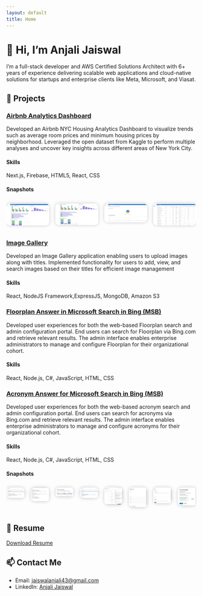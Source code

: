 ```yaml
---
layout: default
title: Home
---
```


# 👋 Hi, I’m Anjali Jaiswal

I’m a full-stack developer and AWS Certified Solutions Architect with 6+ years of experience delivering scalable web applications and cloud-native solutions for startups and enterprise clients like Meta, Microsoft, and Viasat.

## 🔧 Projects

### [Airbnb Analytics Dashboard](https://github.com/ajaisw13/airbnb_nyc_analytics)
Developed an Airbnb NYC Housing Analytics Dashboard to visualize trends such as average room prices and minimum housing prices by neighborhood. Leveraged the open dataset from Kaggle to perform multiple analyses and uncover key insights across different areas of New York City.

#### Skills
Next.js, Firebase, HTML5, React, CSS

#### Snapshots

<div class="carousel">
<a href="https://github.com/ajaisw13/ajaisw13.github.io" target="_blank">
  <img class="carousel-image" src="/assets/AirbnbDashboard/Figure1.png" alt="Figure 1" />
</a>
<a href="https://github.com/ajaisw13/ajaisw13.github.io" target="_blank">
  <img class="carousel-image" src="/assets/AirbnbDashboard/Figure2.png" alt="Figure 2" />
</a>
<a href="https://github.com/ajaisw13/ajaisw13.github.io" target="_blank">
  <img class="carousel-image" src="/assets/AirbnbDashboard/Figure3.png" alt="Figure 3" />
</a>
<a href="https://github.com/ajaisw13/ajaisw13.github.io" target="_blank">
  <img class="carousel-image" src="/assets/AirbnbDashboard/Figure4.png" alt="Figure 4" />
</a>
</div>


### [Image Gallery](https://github.com/ajaisw13/Image-Gallery-fullstack)
Developed an Image Gallery application enabling users to upload images along with titles. Implemented functionality for users to add, view, and search images based on their titles for efficient image management

#### Skills
React, NodeJS Framework,ExpressJS, MongoDB, Amazon S3

### [Floorplan Answer in Microsoft Search in Bing (MSB)](https://learn.microsoft.com/en-us/microsoftsearch/manage-floorplans)
Developed user experiences for both the web-based Floorplan search and admin configuration portal. End users can search for Floorplan via Bing.com and retrieve relevant results. The admin interface enables enterprise administrators to manage and configure Floorplan for their organizational cohort.

#### Skills
React, Node.js, C#, JavaScript, HTML, CSS

### [Acronym Answer for Microsoft Search in Bing (MSB)](https://techcommunity.microsoft.com/blog/intelligentsearch_discoveryblog/introducing-acronym-answers-in-microsoft-search/1122809)
Developed user experiences for both the web-based acronym search and admin configuration portal. End users can search for acronyms via Bing.com and retrieve relevant results. The admin interface enables enterprise administrators to manage and configure acronyms for their organizational cohort.

#### Skills
React, Node.js, C#, JavaScript, HTML, CSS

#### Snapshots

<div class="carousel">
<a href="https://github.com/ajaisw13/ajaisw13.github.io" target="_blank">
  <img class="carousel-image" src="/assets/Acronyms/Figure1.png" alt="Figure 1" />
</a>
<a href="https://github.com/ajaisw13/ajaisw13.github.io" target="_blank">
  <img class="carousel-image" src="/assets/Acronyms/Figure2.png" alt="Figure 2" />
</a>
<a href="https://github.com/ajaisw13/ajaisw13.github.io" target="_blank">
  <img class="carousel-image" src="/assets/Acronyms/Figure3.png" alt="Figure 3" />
</a>
<a href="https://github.com/ajaisw13/ajaisw13.github.io" target="_blank">
  <img class="carousel-image" src="/assets/Acronyms/Figure4.png" alt="Figure 4" />
</a>
<a href="https://github.com/ajaisw13/ajaisw13.github.io" target="_blank">
  <img class="carousel-image" src="/assets/Acronyms/Figure7.png" alt="Figure 7" />
</a>
<a href="https://github.com/ajaisw13/ajaisw13.github.io" target="_blank">
  <img class="carousel-image" src="/assets/Acronyms/Figure9.png" alt="Figure 9" />
</a>
<a href="https://github.com/ajaisw13/ajaisw13.github.io" target="_blank">
  <img class="carousel-image" src="/assets/Acronyms/Figure10.png" alt="Figure 10" />
</a>
<a href="https://github.com/ajaisw13/ajaisw13.github.io" target="_blank">
  <img class="carousel-image" src="/assets/Acronyms/Figure18.png" alt="Figure 18" />
</a>
</div>

<style>
.carousel {
  display: flex;
  overflow-x: auto;
  scroll-snap-type: x mandatory;
  gap: 16px;
  padding: 10px 0;
}
.carousel-image {
  flex: 0 0 auto;
  width: 300px;
  height: auto;
  scroll-snap-align: start;
  border-radius: 10px;
  box-shadow: 0 0 10px rgba(0,0,0,0.2);
}
</style>

## 💼 Resume

[Download Resume](resume.pdf)

## 📫 Contact Me

- Email: jaiswalanjali43@gmail.com
- LinkedIn: [Anjali Jaiswal](https://www.linkedin.com/in/anjali-jaiswal-4120a89a/)
